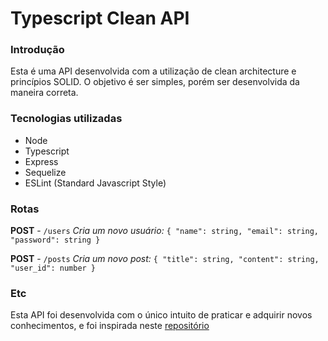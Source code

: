 # Typescript Clean API

### Introdução

Esta é uma API desenvolvida com a utilização de clean architecture e princípios SOLID.
O objetivo é ser simples, porém ser desenvolvida da maneira correta.

### Tecnologias utilizadas

- Node
- Typescript
- Express
- Sequelize
- ESLint (Standard Javascript Style)

### Rotas

**POST** - `/users`
*Cria um novo usuário:*
`{
  "name": string,
  "email": string,
  "password": string
}`

**POST** - `/posts`
*Cria um novo post:*
`{
  "title": string,
  "content": string,
  "user_id": number
}`

### Etc

Esta API foi desenvolvida com o único intuito de praticar e adquirir novos conhecimentos, e foi inspirada neste [repositório](https://github.com/rmanguinho/clean-ts-api)
